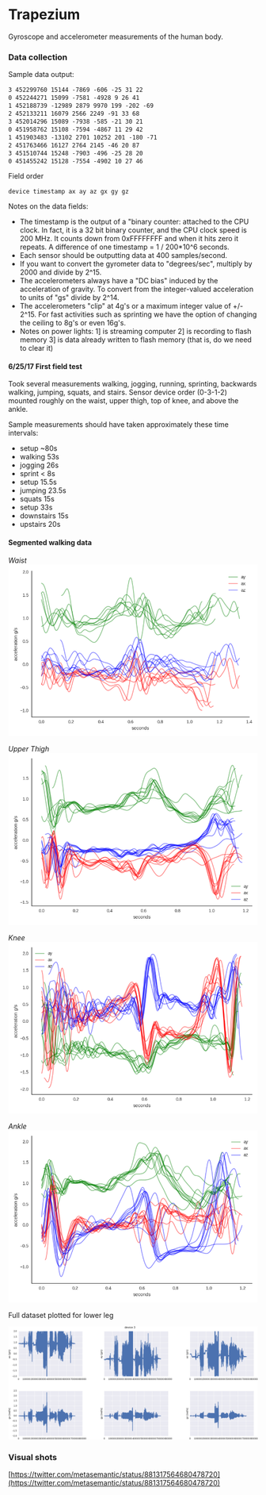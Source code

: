 # Trapezium

Gyroscope and accelerometer measurements of the human body.

### Data collection

Sample data output:

```
3 452299760 15144 -7869 -606 -25 31 22
0 452244271 15099 -7581 -4928 9 26 41
1 452188739 -12989 2879 9970 199 -202 -69
2 452133211 16079 2566 2249 -91 33 68
3 452014296 15089 -7938 -585 -21 30 21
0 451958762 15108 -7594 -4867 11 29 42
1 451903483 -13102 2701 10252 201 -180 -71
2 451763466 16127 2764 2145 -46 20 87
3 451510744 15248 -7903 -496 -25 28 20
0 451455242 15128 -7554 -4902 10 27 46
```

Field order
```
device timestamp ax ay az gx gy gz
```

Notes on the data fields:

+ The timestamp is the output of a "binary counter: attached to the CPU clock. In fact, it is a 32 bit binary counter, and the CPU clock speed is 200 MHz. It counts down from 0xFFFFFFFF and when it hits zero it repeats. A difference of one timestamp = 1 / 200*10^6 seconds.
+ Each sensor should be outputting data at 400 samples/second.
+ If you want to convert the gyrometer data to "degrees/sec", multiply by 2000 and divide by 2^15.
+ The accelerometers always have a "DC bias" induced by the acceleration of gravity. To convert from the integer-valued acceleration to units of "gs" divide by 2^14.
+ The accelerometers "clip" at 4g's or a maximum integer value of +/- 2^15. For fast activities such as sprinting we have the option of changing the ceiling to 8g's or even 16g's.
+ Notes on power lights: 1] is streaming computer 2] is recording to flash memory 3] is data already written to flash memory (that is, do we need to clear it) 

#### 6/25/17 First field test

Took several measurements walking, jogging, running, sprinting, backwards walking, jumping, squats, and stairs. Sensor device order (0-3-1-2) mounted roughly on the waist, upper thigh, top of knee, and above the ankle.

Sample measurements should have taken approximately these time intervals:

+ setup ~80s
+ walking 53s
+ jogging 26s
+ sprint < 8s
+ setup 15.5s
+ jumping 23.5s
+ squats 15s
+ setup 33s
+ downstairs 15s
+ upstairs 20s

#### Segmented walking data
*Waist*
![Sample Data](figures/walking_steps_segmented_dev_0.png)

*Upper Thigh*
![Sample Data](figures/walking_steps_segmented_dev_3.png) 

*Knee*
![Sample Data](figures/walking_steps_segmented_dev_1.png)

*Ankle*
![Sample Data](figures/walking_steps_segmented_dev_2.png)


Full dataset plotted for lower leg

![Sample Data](figures/indoor_walking_test_sample_plot.png)


### Visual shots

[https://twitter.com/metasemantic/status/881317564680478720](https://twitter.com/metasemantic/status/881317564680478720)
